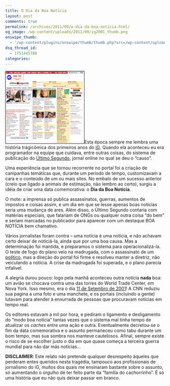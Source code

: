 ```yaml
---
title: O Dia da Boa Notícia
layout: post
comments: true
permalink: /archives/2011/09/o-dia-da-boa-noticia.html/
og_image: /wp-content/uploads/2011/09/ig2001_thumb.png
onswipe_thumb:
  - '/wp-content/plugins/onswipe/thumb/thumb.php?src=/wp-content/uploads/2011/09/ig2001.png&amp;w=600&amp;h=800&amp;zc=1&amp;q=75&amp;f=0'
dsq_thread_id:
  - 1751445780
categories:
---
```

[<img src="/wp-content/uploads/2011/09/ig2001_thumb.png" alt="Página do iG em 2001 (clique para ampliar)" title="Página do iG em 2001 (clique para ampliar)" width="248" height="228" class="alignleft size-full wp-image-6309" style="border:1px solid black" />][1]Esta época sempre me lembra uma história trágicômica dos primeiros anos do [iG][2]. Quando ela aconteceu eu era programador na equipe que cuidava, entre outras coisas, do sistema de publicação do [Último Segundo][3], jornal online no qual se deu o &#8220;causo&#8221;.

Uma experiência que se tornou recorrente no portal foi a criação de campanhas temáticas que, durante um período de tempo, customizavam a cara e o conteúdo de um ou mais sites. No embalo de um sucesso anterior (creio que ligado a animais de estimação, não lembro ao certo), surgiu a idéia de criar uma data comemorativa: o **Dia da Boa Notícia**.

O mote: a imprensa só publica assassinatos, guerras, aumentos de impostos e coisas assim, e um dia em que se lesse apenas boas notícias seria uma mudança de ares. Além disso, o Último Segundo contaria com matérias especiais, que falariam de ONGs ou qualquer outra coisa &#8220;do bem&#8221; e seriam marcadas no publicador para aparecer com um destaque BOA NOTÍCIA bem chamativo.

Vários jornalistas foram contra &#8211; uma notícia é uma notícia, e não achavam certo deixar de noticiá-la, ainda que por uma boa causa. Mas a determinação foi mantida, e preparamos o sistema para operacionalizá-la. O teste de fogo do plano veio na madrugada, com o assassinato de um [político][4], mas a direção do portal foi firme e resolveu manter a diretriz, não veiculando a notícia. A crise da madrugada foi superada, e o plano parecia infalível.

A alegria durou pouco: logo pela manhã aconteceu outra notícia **nada** boa: um avião se chocava contra uma das torres do World Trade Center, em Nova York. Isso mesmo, era o dia [11 de Setembro de 2001][5]! A CNN reduziu sua pagina a uma foto e uma manchete, e os portais (incluindo a gente) lutavam para atender à enxurrada de pessoas que procuravam notícias em tempo real.

Os editores estavam a mil por hora, e pediram o ligamento e desligamento do &#8220;modo boa notícia&#8221; tantas vezes que o sistema mal tinha tempo de atualizar os *caches* entre uma ação e outra. Eventualmente decretou-se o fim da data comemorativa e o assunto permaneceu como tabu durante um bom tempo, mas sua sombra nos manteve cautelosos. Afinal, sempre existe o risco de se escolher justo o dia em que quase começa a terceira guerra mundial para não dar más notícias&#8230;

**DISCLAIMER**: Este relato não pretende qualquer desrespeito àqueles que perderam entes queridos nesta tragédia, tampouco aos profissionais de jornalismo do iG, muitos dos quais me ensinaram bastante sobre o assunto, só aumentando o orgulho de ter feito parte da &#8220;família do cachorrinho&#8221;. É só uma história que eu não quis deixar passar em branco.

 [1]: /wp-content/uploads/2011/09/ig2001.png
 [2]: http://www.ig.com.br
 [3]: http://ultimosegundo.ig.com.br/
 [4]: http://pt.wikipedia.org/wiki/Ant%C3%B4nio_da_Costa_Santos
 [5]: http://pt.wikipedia.org/wiki/Ataques_de_11_de_setembro_de_2001
